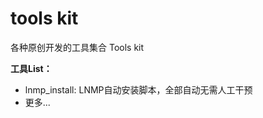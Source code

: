 tools kit 
=====

各种原创开发的工具集合 Tools kit

<b>工具List：</b>
  * lnmp_install: LNMP自动安装脚本，全部自动无需人工干预
  * 更多...
  
